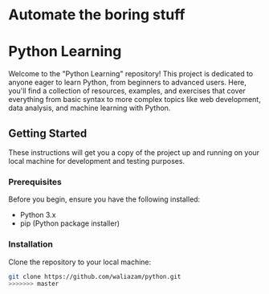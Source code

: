 Automate the boring stuff
=======
# Python Learning

Welcome to the "Python Learning" repository! This project is dedicated to anyone eager to learn Python, from beginners to advanced users. Here, you'll find a collection of resources, examples, and exercises that cover everything from basic syntax to more complex topics like web development, data analysis, and machine learning with Python.

## Getting Started

These instructions will get you a copy of the project up and running on your local machine for development and testing purposes.

### Prerequisites

Before you begin, ensure you have the following installed:
- Python 3.x
- pip (Python package installer)

### Installation

Clone the repository to your local machine:

```bash
git clone https://github.com/waliazam/python.git
>>>>>>> master
